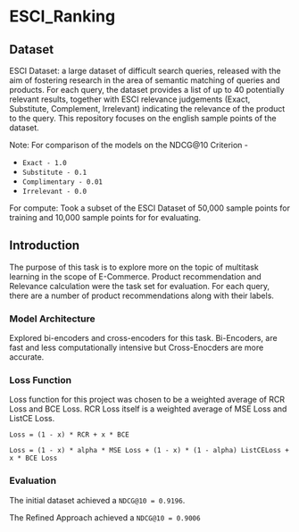 # ESCI_Ranking

## Dataset
ESCI Dataset: a large dataset of difficult search queries, released with the aim of fostering research in the area of semantic matching of queries and products. For each query, the dataset provides a list of up to 40 potentially relevant results, together with ESCI relevance judgements (Exact, Substitute, Complement, Irrelevant) indicating the relevance of the product to the query. This repository focuses on the english sample points of the dataset.

Note: For comparison of the models on the NDCG@10 Criterion - 
- ```Exact - 1.0```
- ```Substitute - 0.1```
- ```Complimentary - 0.01```
- ```Irrelevant - 0.0```

For compute: Took a subset of the ESCI Dataset of 50,000 sample points for training and 10,000 sample points for for evaluating. 

## Introduction
The purpose of this task is to explore more on the topic of multitask learning in the scope of E-Commerce. Product recommendation and Relevance calculation were the task set for evaluation. 
For each query, there are a number of product recommendations along with their labels. 

### Model Architecture
Explored bi-encoders and cross-encoders for this task. Bi-Encoders, are fast and less computationally intensive but Cross-Enocders are more accurate. 

### Loss Function
Loss function for this project was chosen to be a weighted average of RCR Loss and BCE Loss. RCR Loss itself is a weighted average of MSE Loss and ListCE Loss.

```Loss = (1 - x) * RCR + x * BCE```

```Loss = (1 - x) * alpha * MSE Loss + (1 - x) * (1 - alpha) ListCELoss + x * BCE Loss```

### Evaluation
The initial dataset achieved a ```NDCG@10 = 0.9196```.

The Refined Approach achieved a ```NDCG@10 = 0.9006```
